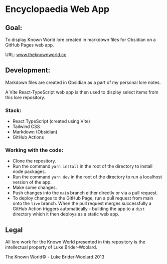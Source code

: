 # Encyclopaedia Web App

## Goal:

To display Known World lore created in markdown files for Obsidian on a GitHub Pages web app.

URL: www.theknownworld.cc

## Development:

Markdown files are created in Obsidian as a part of my personal lore notes.

A Vite React-TypeScript web app is then used to display select items from this lore repository.

### Stack:

- React TypeScript (created using Vite)
- Tailwind CSS
- Markdown (Obsidian)
- GitHub Actions

### Working with the code:

- Clone the repository.
- Run the command `yarn install` in the root of the directory to install node packages.
- Run the command `yarn dev` in the root of the directory to run a localhost version of the app.
- Make some changes.
- Push changes into the `main` branch either directly or via a pull request.
- To deploy changes to the GitHub Page, run a pull request from main onto the `live` branch. When the pull request merges successfully a GitHub Action triggers automatically - building the app to a `dist` directory which it then deploys as a static web app.

## Legal

All lore work for the Known World presented in this repository is the intellectual property of Luke Brider-Woolard.

The Known World© - Luke Brider-Woolard 2013
